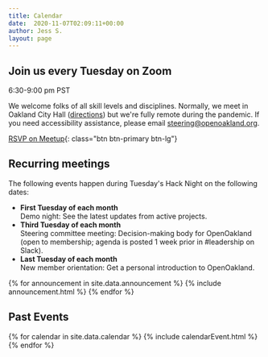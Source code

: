 ```yaml
---
title: Calendar
date:  2020-11-07T02:09:11+00:00
author: Jess S.
layout: page
---
```


## Join us every Tuesday on Zoom
6:30-9:00 pm PST

We welcome folks of all skill levels and disciplines. Normally, we meet in Oakland City Hall ([directions](https://goo.gl/maps/YTNkpZcb7Sy936w88)) but we're fully remote during the pandemic. If you need accessibility assistance, please email steering@openoakland.org.

[RSVP on Meetup](https://www.meetup.com/OpenOakland/events/){: class="btn btn-primary btn-lg"}

## Recurring meetings
The following events happen during Tuesday's Hack Night on the following dates:

- **First Tuesday of each month**  
Demo night: See the latest updates from active projects.  
- **Third Tuesday of each month**  
Steering committee meeting: Decision-making body for OpenOakland (open to membership; agenda is posted 1 week prior in #leadership on Slack).  
- **Last Tuesday of each month**  
New member orientation: Get a personal introduction to OpenOakland.

<div id="announcement">
{% for announcement in site.data.announcement %}
  {% include announcement.html %}
{% endfor %}
</div>

## Past Events

<div id="calendar">
{% for calendar in site.data.calendar %}
  {% include calendarEvent.html %}
{% endfor %}
</div>

